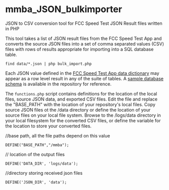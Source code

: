 # mmba_JSON_bulkimporter
JSON to CSV conversion tool for FCC Speed Test JSON Result files written in PHP

This tool takes a list of JSON result files from the FCC Speed Test App and converts the source JSON files into a set of comma separated values (CSV) files with rows of results appropriate for importing into a SQL database table.  

`find data/*.json | php bulk_import.php`

Each JSON value defined in the [FCC Speed Test App data dictionary](https://github.com/FCC/mobile-mba-androidapp/wiki/Data-Representation) may appear as a row level result in any of the suite of tables.  A [sample database schema](https://github.com/FCC/mmba_JSON_bulkimporter/blob/master/mobile_mba_schema.sql) is available in the repository for reference.

The `functions.php` script contains definitions for the location of the local files, source JSON data, and exported CSV files.  Edit the file and replace the "BASE_PATH" with the location of your repository's local files.  Copy source JSON files ot the /data directory or define the location of your source files on your local file system.  Browse to the /logs/data directory in your local filesystem for the converted CSV files, or define the variable for the location to store your converted files.

//base path, all the file paths depend on this value

`DEFINE("BASE_PATH","/mmba");`

// location of the output files

`DEFINE('DATA_DIR', 'logs/data');` 

//directory storing received json files

`DEFINE('JSON_DIR', 'data');`
